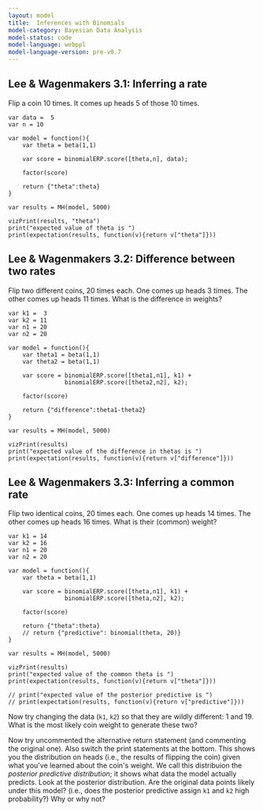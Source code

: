```yaml
---
layout: model
title: 	Inferences with Binomials
model-category: Bayesian Data Analysis
model-status: code
model-language: webppl
model-language-version: pre-v0.7
---
```


<script src="http://web.stanford.edu/~erindb/webppl-viz/webppl.min.js"></script>  
<link rel="stylesheet" href="http://web.stanford.edu/~erindb/webppl-viz/viz.css">

## Lee & Wagenmakers 3.1: Inferring a rate

Flip a coin 10 times. It comes up heads 5 of those 10 times.

~~~~
var data =  5
var n = 10

var model = function(){
	var theta = beta(1,1)

	var score = binomialERP.score([theta,n], data);

	factor(score)

	return {"theta":theta}
}

var results = MH(model, 5000)

vizPrint(results, "theta")
print("expected value of theta is ")
print(expectation(results, function(v){return v["theta"]}))
~~~~

## Lee & Wagenmakers 3.2: Difference between two rates

Flip two different coins, 20 times each. One comes up heads 3 times.
The other comes up heads 11 times. What is the difference in weights?

~~~~
var k1 =  3
var k2 = 11
var n1 = 20
var n2 = 20

var model = function(){
	var theta1 = beta(1,1)
	var theta2 = beta(1,1)

	var score = binomialERP.score([theta1,n1], k1) + 
				binomialERP.score([theta2,n2], k2);

	factor(score)

	return {"difference":theta1-theta2}
}

var results = MH(model, 5000)

vizPrint(results)
print("expected value of the difference in thetas is ")
print(expectation(results, function(v){return v["difference"]}))
~~~~

## Lee & Wagenmakers 3.3: Inferring a common rate

Flip two identical coins, 20 times each. One comes up heads 14 times.
The other comes up heads 16 times. What is their (common) weight?

~~~~
var k1 = 14
var k2 = 16
var n1 = 20
var n2 = 20

var model = function(){
	var theta = beta(1,1)

	var score = binomialERP.score([theta,n1], k1) + 
				binomialERP.score([theta,n2], k2);

	factor(score)

	return {"theta":theta}
	// return {"predictive": binomial(theta, 20)}
}

var results = MH(model, 5000)

vizPrint(results)
print("expected value of the common theta is ")
print(expectation(results, function(v){return v["theta"]}))

// print("expected value of the posterior predictive is ")
// print(expectation(results, function(v){return v["predictive"]}))
~~~~

Now try changing the data (`k1`, `k2`) so that they are wildly different:
1 and 19. What is the most likely coin weight to generate these two?

Now try uncommented the alternative return statement (and commenting the original one). 
Also switch the print statements at the bottom.
This shows you the distribution on heads (i.e., the results of flipping the coin) given
what you've learned about the coin's weight. We call this distribuion the *posterior predictive distribution*; it shows what data the model actually predicts.
Look at the posterior distribution. Are the original data points likely under this model?
(i.e., does the posterior predictive assign `k1` and `k2` high probability?)
Why or why not?




